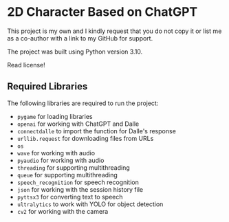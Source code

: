 # 2D Character Based on ChatGPT

This project is my own and I kindly request that you do not copy it or list me as a co-author with a link to my GitHub for support. 

The project was built using Python version 3.10.

Read license!

## Required Libraries

The following libraries are required to run the project:

- `pygame` for loading libraries 
- `openai` for working with ChatGPT and Dalle 
- `connectdalle` to import the function for Dalle's response 
- `urllib.request` for downloading files from URLs 
- `os` 
- `wave` for working with audio 
- `pyaudio` for working with audio 
- `threading` for supporting multithreading 
- `queue` for supporting multithreading 
- `speech_recognition` for speech recognition 
- `json` for working with the session history file 
- `pyttsx3` for converting text to speech 
- `ultralytics` to work with YOLO for object detection 
- `cv2` for working with the camera 
